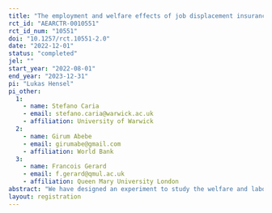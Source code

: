 ```yaml
---
title: "The employment and welfare effects of job displacement insurance"
rct_id: "AEARCTR-0010551"
rct_id_num: "10551"
doi: "10.1257/rct.10551-2.0"
date: "2022-12-01"
status: "completed"
jel: ""
start_year: "2022-08-01"
end_year: "2023-12-31"
pi: "Lukas Hensel"
pi_other:
  1:
    - name: Stefano Caria
    - email: stefano.caria@warwick.ac.uk
    - affiliation: University of Warwick
  2:
    - name: Girum Abebe
    - email: girumabe@gmail.com
    - affiliation: World Bank
  3:
    - name: Francois Gerard
    - email: f.gerard@qmul.ac.uk
    - affiliation: Queen Mary University London
abstract: "We have designed an experiment to study the welfare and labor market impacts of expanding job-displacement insurance in Ethiopia. A large ready-made garment factory in the Hawassa Industrial Park were laid off a large number of female workers.  As is common in low-income countries, these workers will be eligible for a modest lump-sum severance pay and will not receive unemployment insurance. Recent research suggests that many of them will be unable to secure another job quickly, food security will deteriorate, and they will return to their homes in the countryside (Hardy et al., 2022). In this project, we will evaluate the impacts of offering (i) a scheme which pays 60 percent of the worker’s wage for 5 months, irrespective of employment status and (ii) a single lump-sum payment of the same value as the income support scheme. Through phone-based high-frequency surveys, we will study impacts on consumption, job-search, and employment outcomes. We will also look at broader impacts on migration decisions, mental health, and women empowerment. Finally, we will study how exposure to additional job-displacement insurance payments affects the demand for future insurance."
layout: registration
---
```


